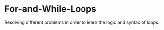 # For-and-While-Loops

Resolving different problems in order to learn the logic and syntax of loops.
